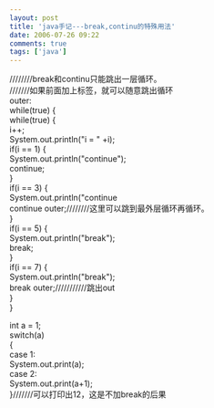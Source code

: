 ```yaml
---
layout: post
title: 'java手记---break,continu的特殊用法'
date: 2006-07-26 09:22
comments: true
tags: ['java']
---
```


////////break和continu只能跳出一层循环。  
///////如果前面加上标签，就可以随意跳出循环  
outer:  
while(true) {  
while(true) {  
i++;  
System.out.println("i = " +i);  
if(i == 1) {  
System.out.println("continue");  
continue;  
}  
if(i == 3) {  
System.out.println("continue  
continue outer;////////这里可以跳到最外层循环再循环。  
}  
if(i == 5) {  
System.out.println("break");  
break;  
}  
if(i == 7) {  
System.out.println("break");  
break outer;///////////跳出out  
}  
}

int a = 1;  
switch(a)  
{  
case 1:  
System.out.print(a);  
case 2:  
System.out.print(a+1);  
}///////可以打印出12，这是不加break的后果

